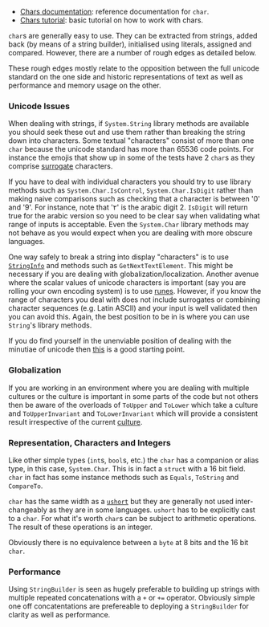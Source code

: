 - [Chars documentation][chars-docs]: reference documentation for `char`.
- [Chars tutorial][chars-tutorial]: basic tutorial on how to work with chars.

`char`s are generally easy to use. They can be extracted from strings, added back
(by means of a string builder), initialised using literals, assigned and compared.
However, there are a number of rough edges as detailed below.

These rough edges mostly relate to the opposition
between the full unicode standard on the one side and historic representations
of text as well as performance and memory usage on the other.

### Unicode Issues

When dealing with strings, if `System.String` library methods are available you should
seek these out and use them rather than breaking the string down into characters.
Some textual "characters" consist of more than one `char` because the unicode standard
has more than 65536 code points. For instance the emojis that show up in some
of the tests have 2 `char`s as they comprise [surrogate][surrogates] characters.

If you have to deal with individual characters you should try to use
library methods such as `System.Char.IsControl`, `System.Char.IsDigit`
rather than making naive comparisons such as checking that a character is
between '0' and '9'. For instance, note that '٢' is the arabic digit 2. `IsDigit`
will return true for the arabic version so you need to be clear say when validating
what range of inputs is acceptable. Even the `System.Char` library methods may not
behave as you would expect when you are dealing with more obscure languages.

One way safely to break a string into display "characters" is to use [`StringInfo`][string-info] and
methods such as `GetNextTextElement`. This might be necessary if you are
dealing with globalization/localization. Another avenue where the scalar values
of unicode characters is important (say you are rolling your own encoding system) is to use
[runes][runes]. However, if you know the range of characters
you deal with does not include surrogates or combining character sequences (e.g. Latin ASCII) and your input
is well validated then you can avoid this. Again, the best position to be in
is where you can use `String`'s library methods.

If you do find yourself in the unenviable position of dealing with the minutiae of unicode
then [this][char-encoding-net] is a good starting point.

### Globalization

If you are working in an environment where you are dealing with multiple cultures or
the culture is important in some parts of the code but not others then be
aware of the overloads of `ToUpper` and `ToLower` which take a culture and
`ToUpperInvariant` and `ToLowerInvariant` which will provide a consistent
result irrespective of the current [culture][culture-info].

### Representation, Characters and Integers

Like other simple types (`int`s, `bool`s, etc.) the `char` has a companion
or alias type, in this case, `System.Char`. This is in fact a `struct` with
a 16 bit field. `char` in fact has some instance methods such as
`Equals`, `ToString` and `CompareTo`.

`char` has the same width as a [`ushort`][uint16] but they are generally
not used inter-changeably as they are in some languages. `ushort` has
to be explicitly cast to a `char`. For what it's worth `char`s can
be subject to arithmetic operations. The result of these operations is an integer.

Obviously there is no equivalence between a `byte` at 8 bits and the 16 bit `char`.

### Performance

Using `StringBuilder` is seen as hugely preferable to building up strings with multiple repeated concatenations with
a `+` or `+=` operator. Obviously simple one off concatentations are prefereable
to deploying a `StringBuilder` for clarity as well as performance.

[chars-docs]: https://docs.microsoft.com/en-us/dotnet/csharp/language-reference/builtin-types/char
[chars-tutorial]: https://csharp.net-tutorials.com/data-types/the-char-type/
[culture-info]: https://docs.microsoft.com/en-us/dotnet/api/system.globalization.cultureinfo?view=netcore-3.1
[uint16]: https://docs.microsoft.com/en-us/dotnet/api/system.uint16?view=netcore-3.1
[string-info]: https://docs.microsoft.com/en-us/dotnet/api/system.globalization.stringinfo?view=netcore-3.1
[runes]: https://docs.microsoft.com/en-us/dotnet/api/system.text.rune?view=netcore-3.1
[char-encoding-net]: https://docs.microsoft.com/en-us/dotnet/standard/base-types/character-encoding-introduction
[surrogates]: https://docs.microsoft.com/en-us/dotnet/api/system.char.issurrogate?view=netcore-3.1
